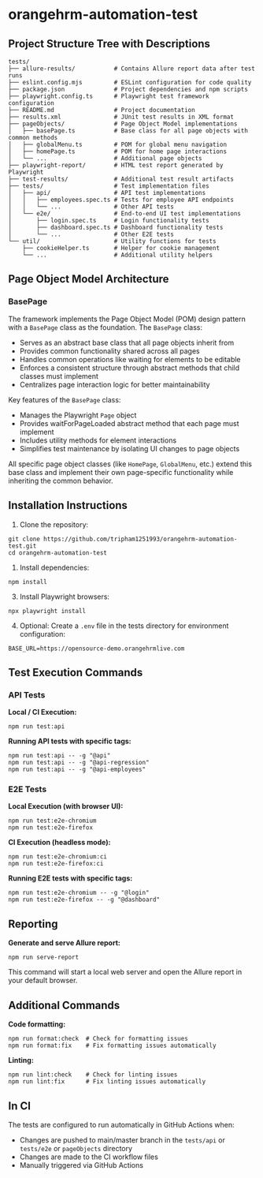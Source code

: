 # orangehrm-automation-test

## Project Structure Tree with Descriptions

```
tests/
├── allure-results/           # Contains Allure report data after test runs
├── eslint.config.mjs         # ESLint configuration for code quality
├── package.json              # Project dependencies and npm scripts
├── playwright.config.ts      # Playwright test framework configuration
├── README.md                 # Project documentation
├── results.xml               # JUnit test results in XML format
├── pageObjects/              # Page Object Model implementations
│   ├── basePage.ts           # Base class for all page objects with common methods
│   ├── globalMenu.ts         # POM for global menu navigation
│   ├── homePage.ts           # POM for home page interactions
│   └── ...                   # Additional page objects
├── playwright-report/        # HTML test report generated by Playwright
├── test-results/             # Additional test result artifacts
├── tests/                    # Test implementation files
│   ├── api/                  # API test implementations
│   │   ├── employees.spec.ts # Tests for employee API endpoints
│   │   └── ...               # Other API tests
│   └── e2e/                  # End-to-end UI test implementations
│       ├── login.spec.ts     # Login functionality tests
│       ├── dashboard.spec.ts # Dashboard functionality tests
│       └── ...               # Other E2E tests
└── util/                     # Utility functions for tests
    ├── cookieHelper.ts       # Helper for cookie management
    └── ...                   # Additional utility helpers
```

## Page Object Model Architecture

### BasePage

The framework implements the Page Object Model (POM) design pattern with a `BasePage` class as the foundation. The `BasePage` class:

- Serves as an abstract base class that all page objects inherit from
- Provides common functionality shared across all pages
- Handles common operations like waiting for elements to be editable
- Enforces a consistent structure through abstract methods that child classes must implement
- Centralizes page interaction logic for better maintainability

Key features of the `BasePage` class:
- Manages the Playwright `Page` object
- Provides waitForPageLoaded abstract method that each page must implement
- Includes utility methods for element interactions
- Simplifies test maintenance by isolating UI changes to page objects

All specific page object classes (like `HomePage`, `GlobalMenu`, etc.) extend this base class and implement their own page-specific functionality while inheriting the common behavior.

## Installation Instructions

1. Clone the repository:

```
git clone https://github.com/tripham1251993/orangehrm-automation-test.git
cd orangehrm-automation-test
```

1. Install dependencies:

```
npm install
```

3. Install Playwright browsers:

```
npx playwright install
```

4. Optional: Create a `.env` file in the tests directory for environment configuration:

```
BASE_URL=https://opensource-demo.orangehrmlive.com
```

## Test Execution Commands

### API Tests

**Local / CI Execution:**

```
npm run test:api
```

**Running API tests with specific tags:**

```
npm run test:api -- -g "@api"
npm run test:api -- -g "@api-regression"
npm run test:api -- -g "@api-employees"
```

### E2E Tests

**Local Execution (with browser UI):**

```
npm run test:e2e-chromium
npm run test:e2e-firefox
```

**CI Execution (headless mode):**

```
npm run test:e2e-chromium:ci
npm run test:e2e-firefox:ci
```

**Running E2E tests with specific tags:**

```
npm run test:e2e-chromium -- -g "@login"
npm run test:e2e-firefox -- -g "@dashboard"
```

## Reporting

**Generate and serve Allure report:**

```
npm run serve-report
```

This command will start a local web server and open the Allure report in your default browser.

## Additional Commands

**Code formatting:**

```
npm run format:check  # Check for formatting issues
npm run format:fix    # Fix formatting issues automatically
```

**Linting:**

```
npm run lint:check    # Check for linting issues
npm run lint:fix      # Fix linting issues automatically
```

## In CI

The tests are configured to run automatically in GitHub Actions when:

- Changes are pushed to main/master branch in the `tests/api` or `tests/e2e` or `pageObjects` directory
- Changes are made to the CI workflow files
- Manually triggered via GitHub Actions
